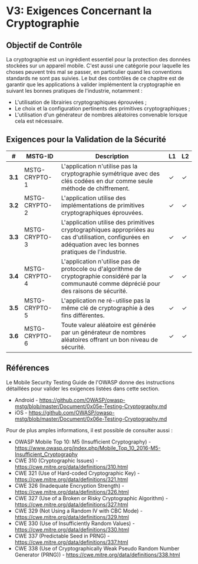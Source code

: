 # V3: Exigences Concernant la Cryptographie

## Objectif de Contrôle

La cryptographie est un ingrédient essentiel pour la protection des données stockées sur un appareil mobile. C'est aussi une catégorie pour laquelle les choses peuvent très mal se passer, en particulier quand les conventions standards ne sont pas suivies. Le but des contrôles de ce chapitre est de garantir que les applications à valider implémentent la cryptographie en suivant les bonnes pratiques de l'industrie, notamment :

- L'utilisation de librairies cryptographiques éprouvées ;
- Le choix et la configuration pertinents des primitives cryptographiques ;
- L'utilisation d'un générateur de nombres aléatoires convenable lorsque cela est nécessaire.

## Exigences pour la Validation de la Sécurité

| # | MSTG-ID | Description | L1 | L2 |
| -- | -------- | ---------------------- | - | - |
| **3.1** | MSTG-CRYPTO-1 | L'application n'utilise pas la cryptographie symétrique avec des clés codées en dur comme seule méthode de chiffrement.| ✓ | ✓ |
| **3.2** | MSTG-CRYPTO-2 | L'application utilise des implémentations de primitives cryptographiques éprouvées. | ✓ | ✓ |
| **3.3** | MSTG-CRYPTO-3 | L'application utilise des primitives cryptographiques appropriées au cas d'utilisation, configurées en adéquation avec les bonnes pratiques de l'industrie. | ✓ | ✓ |
| **3.4** | MSTG-CRYPTO-4 | L'application n'utilise pas de protocole ou d'algorithme de cryptographie considéré par la communauté comme déprécié pour des raisons de sécurité. | ✓ | ✓ |
| **3.5** | MSTG-CRYPTO-5 | L'application ne ré-utilise pas la même clé de cryptographie à des fins différentes. | ✓ | ✓ |
| **3.6** | MSTG-CRYPTO-6 | Toute valeur aléatoire est générée par un générateur de nombres aléatoires offrant un bon niveau de sécurité. | ✓ | ✓ |

## Références

Le Mobile Security Testing Guide de l'OWASP donne des instructions détaillées pour valider les exigences listées dans cette section.

- Android - <https://github.com/OWASP/owasp-mstg/blob/master/Document/0x05e-Testing-Cryptography.md>
- iOS - <https://github.com/OWASP/owasp-mstg/blob/master/Document/0x06e-Testing-Cryptography.md>

Pour de plus amples informations, il est possible de consulter aussi :

- OWASP Mobile Top 10: M5 (Insufficient Cryptography) - <https://www.owasp.org/index.php/Mobile_Top_10_2016-M5-Insufficient_Cryptography>
- CWE 310 (Cryptographic Issues) - <https://cwe.mitre.org/data/definitions/310.html>
- CWE 321 (Use of Hard-coded Cryptographic Key) - <https://cwe.mitre.org/data/definitions/321.html>
- CWE 326 (Inadequate Encryption Strength) - <https://cwe.mitre.org/data/definitions/326.html>
- CWE 327 (Use of a Broken or Risky Cryptographic Algorithm) - <https://cwe.mitre.org/data/definitions/327.html>
- CWE 329 (Not Using a Random IV with CBC Mode) - <https://cwe.mitre.org/data/definitions/329.html>
- CWE 330 (Use of Insufficiently Random Values) - <https://cwe.mitre.org/data/definitions/330.html>
- CWE 337 (Predictable Seed in PRNG) - <https://cwe.mitre.org/data/definitions/337.html>
- CWE 338 (Use of Cryptographically Weak Pseudo Random Number Generator (PRNG)) - <https://cwe.mitre.org/data/definitions/338.html>
